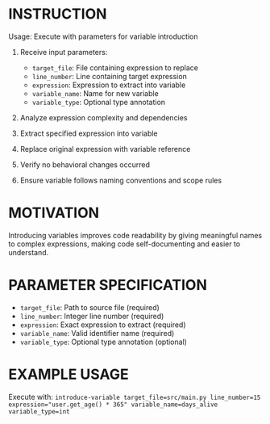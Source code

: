 # INSTRUCTION
Usage: Execute with parameters for variable introduction

1. Receive input parameters:
   - `target_file`: File containing expression to replace
   - `line_number`: Line containing target expression
   - `expression`: Expression to extract into variable
   - `variable_name`: Name for new variable
   - `variable_type`: Optional type annotation

2. Analyze expression complexity and dependencies
3. Extract specified expression into variable
4. Replace original expression with variable reference
5. Verify no behavioral changes occurred
6. Ensure variable follows naming conventions and scope rules

# MOTIVATION
Introducing variables improves code readability by giving meaningful names to complex expressions, making code self-documenting and easier to understand.

# PARAMETER SPECIFICATION
- `target_file`: Path to source file (required)
- `line_number`: Integer line number (required)
- `expression`: Exact expression to extract (required)
- `variable_name`: Valid identifier name (required)
- `variable_type`: Optional type annotation (optional)

# EXAMPLE USAGE
Execute with: `introduce-variable target_file=src/main.py line_number=15 expression="user.get_age() * 365" variable_name=days_alive variable_type=int`
